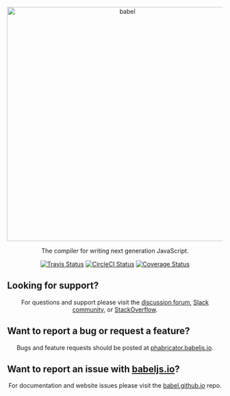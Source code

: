 <p align="center">
  <a href="https://babeljs.io/">
    <img alt="babel" src="https://raw.githubusercontent.com/babel/logo/master/babel.png" width="546">
  </a>
</p>

<p align="center">
  The compiler for writing next generation JavaScript.
</p>

<p align="center">
  <a href="https://travis-ci.org/babel/babel"><img alt="Travis Status" src="https://img.shields.io/travis/babel/babel/master.svg?style=flat&label=travis"></a>
  <a href="https://circleci.com/gh/babel/babel"><img alt="CircleCI Status" src="https://img.shields.io/circleci/project/babel/babel/master.svg?style=flat&label=circle"></a>
  <a href="https://codecov.io/github/babel/babel"><img alt="Coverage Status" src="https://img.shields.io/codecov/c/github/babel/babel/master.svg?style=flat"></a>
</p>

## Looking for support?

<p align="center">For questions and support please visit the <a href="https://discuss.babeljs.io/">discussion forum</a>, <a href="https://slack.babeljs.io/">Slack community</a>, or <a href="http://stackoverflow.com/questions/tagged/babeljs">StackOverflow</a>.</p>

## Want to report a bug or request a feature?

<p align="center">Bugs and feature requests should be posted at <a href="https://phabricator.babeljs.io/">phabricator.babeljs.io</a>.</p>

## Want to report an issue with [babeljs.io](https://babeljs.io)?

<p align="center">
  For documentation and website issues please visit the <a href="https://github.com/babel/babel.github.io">babel.github.io</a> repo.
</p>
